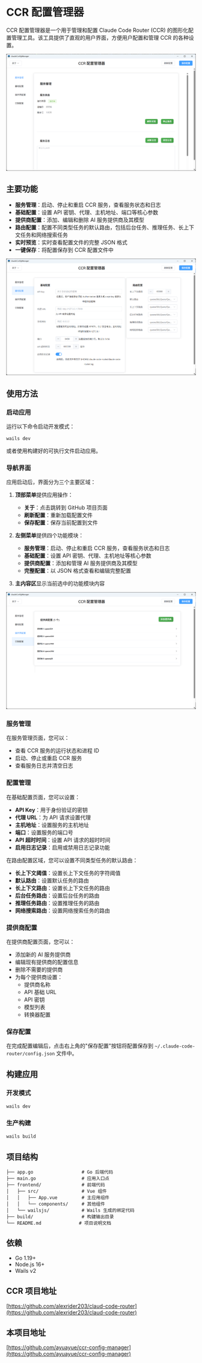 # CCR 配置管理器

CCR 配置管理器是一个用于管理和配置 Claude Code Router (CCR) 的图形化配置管理工具。该工具提供了直观的用户界面，方便用户配置和管理 CCR 的各种设置。

![服务管理界面](img/service.png)

## 主要功能

- **服务管理**：启动、停止和重启 CCR 服务，查看服务状态和日志
- **基础配置**：设置 API 密钥、代理、主机地址、端口等核心参数
- **提供商配置**：添加、编辑和删除 AI 服务提供商及其模型
- **路由配置**：配置不同类型任务的默认路由，包括后台任务、推理任务、长上下文任务和网络搜索任务
- **实时预览**：实时查看配置文件的完整 JSON 格式
- **一键保存**：将配置保存到 CCR 配置文件中

![基础配置界面](img/basic.png)

## 使用方法

### 启动应用

运行以下命令启动开发模式：
```bash
wails dev
```

或者使用构建好的可执行文件启动应用。

### 导航界面

应用启动后，界面分为三个主要区域：

1. **顶部菜单**提供应用操作：
   - **关于**：点击跳转到 GitHub 项目页面
   - **刷新配置**：重新加载配置文件
   - **保存配置**：保存当前配置到文件

2. **左侧菜单**提供四个功能模块：
   - **服务管理**：启动、停止和重启 CCR 服务，查看服务状态和日志
   - **基础配置**：设置 API 密钥、代理、主机地址等核心参数
   - **提供商配置**：添加和管理 AI 服务提供商及其模型
   - **完整配置**：以 JSON 格式查看和编辑完整配置

3. **主内容区**显示当前选中的功能模块内容

![提供商配置界面](img/provide.png)

### 服务管理

在服务管理页面，您可以：
- 查看 CCR 服务的运行状态和进程 ID
- 启动、停止或重启 CCR 服务
- 查看服务日志并清空日志

### 配置管理

在基础配置页面，您可以设置：
- **API Key**：用于身份验证的密钥
- **代理 URL**：为 API 请求设置代理
- **主机地址**：设置服务的主机地址
- **端口**：设置服务的端口号
- **API 超时时间**：设置 API 请求的超时时间
- **启用日志记录**：启用或禁用日志记录功能

在路由配置区域，您可以设置不同类型任务的默认路由：
- **长上下文阈值**：设置长上下文任务的字符阈值
- **默认路由**：设置默认任务的路由
- **长上下文路由**：设置长上下文任务的路由
- **后台任务路由**：设置后台任务的路由
- **推理任务路由**：设置推理任务的路由
- **网络搜索路由**：设置网络搜索任务的路由

### 提供商配置

在提供商配置页面，您可以：
- 添加新的 AI 服务提供商
- 编辑现有提供商的配置信息
- 删除不需要的提供商
- 为每个提供商设置：
  - 提供商名称
  - API 基础 URL
  - API 密钥
  - 模型列表
  - 转换器配置

### 保存配置

在完成配置编辑后，点击右上角的"保存配置"按钮将配置保存到 `~/.claude-code-router/config.json` 文件中。

## 构建应用

### 开发模式

```bash
wails dev
```

### 生产构建

```bash
wails build
```

## 项目结构

```
├── app.go                  # Go 后端代码
├── main.go                 # 应用入口点
├── frontend/               # 前端代码
│   ├── src/                # Vue 组件
│   │   ├── App.vue         # 主应用组件
│   │   └── components/     # 其他组件
│   └── wailsjs/            # Wails 生成的绑定代码
├── build/                  # 构建输出目录
└── README.md              # 项目说明文档
```

## 依赖

- Go 1.19+
- Node.js 16+
- Wails v2

## CCR 项目地址

[https://github.com/alexrider203/claud-code-router](https://github.com/alexrider203/claud-code-router)

## 本项目地址

[https://github.com/ayuayue/ccr-config-manager](https://github.com/ayuayue/ccr-config-manager)